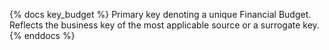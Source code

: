 {% docs key_budget %} Primary key denoting a unique Financial Budget. Reflects the business key of the most applicable source or a surrogate key. {% enddocs %}